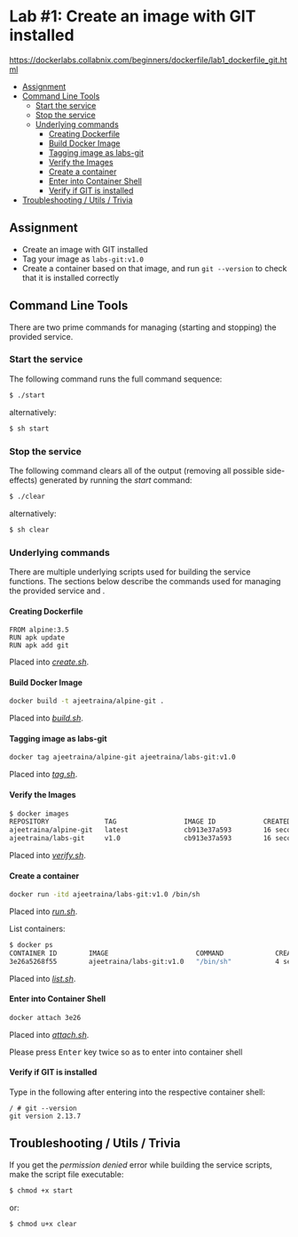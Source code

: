 # Lab #1: Create an image with GIT installed
https://dockerlabs.collabnix.com/beginners/dockerfile/lab1_dockerfile_git.html

- [Assignment](#assignment)
- [Command Line Tools](#command-line-tools)
  - [Start the service](#start-the-service)
  - [Stop the service](#stop-the-service)
  - [Underlying commands](#underlying-commands)
    - [Creating Dockerfile](#creating-dockerfile)
    - [Build Docker Image](#build-docker-image)
    - [Tagging image as labs-git](#tagging-image-as-labs-git)
    - [Verify the Images](#verify-the-images)
    - [Create a container](#create-a-container)
    - [Enter into Container Shell](#enter-into-container-shell)
    - [Verify if GIT is installed](#verify-if-git-is-installed)
- [Troubleshooting / Utils / Trivia](#troubleshooting--utils--trivia)

## Assignment
- Create an image with GIT installed
- Tag your image as `labs-git:v1.0`
- Create a container based on that image, and run `git --version` to check that it is installed correctly

## Command Line Tools
There are two prime commands for managing (starting and stopping) the provided service.

### Start the service
The following command runs the full command sequence:
```sh
$ ./start
```

alternatively:
```sh
$ sh start
```

### Stop the service
The following command clears all of the output (removing all possible side-effects) generated by running the *start* command:
```sh
$ ./clear
```

alternatively:
```sh
$ sh clear
```

### Underlying commands
There are multiple underlying scripts used for building the service functions. The sections below describe the commands used for managing the provided service and .

#### Creating Dockerfile
```docker
FROM alpine:3.5
RUN apk update
RUN apk add git
```

Placed into *[create.sh](./create.sh)*.

#### Build Docker Image
```sh
docker build -t ajeetraina/alpine-git .
```

Placed into *[build.sh](./build.sh)*.

#### Tagging image as labs-git
```sh
docker tag ajeetraina/alpine-git ajeetraina/labs-git:v1.0
```

Placed into *[tag.sh](./tag.sh)*.

#### Verify the Images
```sh
$ docker images
REPOSITORY              TAG                 IMAGE ID            CREATED             SIZE
ajeetraina/alpine-git   latest              cb913e37a593        16 seconds ago      26.6MB
ajeetraina/labs-git     v1.0                cb913e37a593        16 seconds ago      26.6MB
```

Placed into *[verify.sh](./verify.sh)*.

#### Create a container
```sh
docker run -itd ajeetraina/labs-git:v1.0 /bin/sh
```

Placed into *[run.sh](./run.sh)*.

List containers:

```sh
$ docker ps
CONTAINER ID        IMAGE                      COMMAND             CREATED             STATUS              PORTS               NAMES
3e26a5268f55        ajeetraina/labs-git:v1.0   "/bin/sh"           4 seconds ago       Up 2 seconds                            elated_neumann
```

Placed into *[list.sh](./list.sh)*.

#### Enter into Container Shell
```sh
docker attach 3e26
```

Placed into *[attach.sh](./attach.sh)*.

Please press <kbd>Enter</kbd> key twice so as to enter into container shell

#### Verify if GIT is installed
Type in the following after entering into the respective container shell:
```
/ # git --version
git version 2.13.7
```

## Troubleshooting / Utils / Trivia
If you get the *permission denied* error while building the service scripts, make the script file executable:
```sh
$ chmod +x start
```

or:
```
$ chmod u+x clear
```
